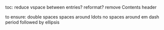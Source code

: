toc:
  reduce vspace between entries? reformat?
  remove Contents header

to ensure:
  double spaces
  spaces around ldots
  no spaces around em dash
  period followed by ellipsis
